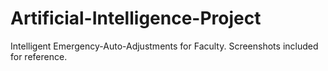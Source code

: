 # Artificial-Intelligence-Project
Intelligent Emergency-Auto-Adjustments for Faculty.
Screenshots included for reference.
